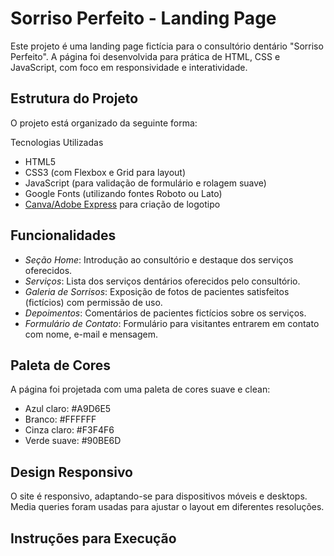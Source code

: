 # Sorriso Perfeito - Landing Page

Este projeto é uma landing page fictícia para o consultório dentário "Sorriso Perfeito". A página foi desenvolvida para prática de HTML, CSS e JavaScript, com foco em responsividade e interatividade.

## Estrutura do Projeto

O projeto está organizado da seguinte forma:

Tecnologias Utilizadas

- HTML5
- CSS3 (com Flexbox e Grid para layout)
- JavaScript (para validação de formulário e rolagem suave)
- Google Fonts (utilizando fontes Roboto ou Lato)
- [Canva/Adobe Express](https://www.canva.com) para criação de logotipo

## Funcionalidades

- *Seção Home*: Introdução ao consultório e destaque dos serviços oferecidos.
- *Serviços*: Lista dos serviços dentários oferecidos pelo consultório.
- *Galeria de Sorrisos*: Exposição de fotos de pacientes satisfeitos (fictícios) com permissão de uso.
- *Depoimentos*: Comentários de pacientes fictícios sobre os serviços.
- *Formulário de Contato*: Formulário para visitantes entrarem em contato com nome, e-mail e mensagem.

## Paleta de Cores

A página foi projetada com uma paleta de cores suave e clean:
- Azul claro: #A9D6E5
- Branco: #FFFFFF
- Cinza claro: #F3F4F6
- Verde suave: #90BE6D

## Design Responsivo

O site é responsivo, adaptando-se para dispositivos móveis e desktops. Media queries foram usadas para ajustar o layout em diferentes resoluções.

## Instruções para Execução
